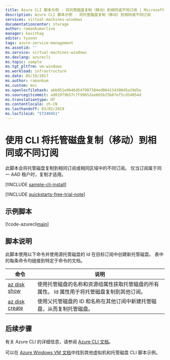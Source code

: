 ```yaml
---
title: Azure CLI 脚本示例 - 将托管磁盘复制（移动）到相同或不同订阅 | Microsoft Docs
description: Azure CLI 脚本示例 - 将托管磁盘复制（移动）到相同或不同订阅
services: virtual-machines-windows
documentationcenter: storage
author: ramankumarlive
manager: kavithag
editor: tysonn
tags: azure-service-management
ms.assetid: ''
ms.service: virtual-machines-windows
ms.devlang: azurecli
ms.topic: sample
ms.tgt_pltfrm: vm-windows
ms.workload: infrastructure
ms.date: 05/19/2017
ms.author: ramankum
ms.custom: mvc
ms.openlocfilehash: abb051e9646d547907384ed06413439845a29d5e
ms.sourcegitcommit: ad019f9b57c7f99652ee665b25b8fef5cd54054d
ms.translationtype: HT
ms.contentlocale: zh-CN
ms.lasthandoff: 03/02/2019
ms.locfileid: "57249451"
---
```

# <a name="copy-managed-disks-to-same-or-different-subscription-with-cli"></a>使用 CLI 将托管磁盘复制（移动）到相同或不同订阅

此脚本会将托管磁盘复制到相同订阅或相同区域中的不同订阅。 仅当订阅属于同一 AAD 租户时，复制才适用。

[!INCLUDE [sample-cli-install](../../../includes/sample-cli-install.md)]

[!INCLUDE [quickstarts-free-trial-note](../../../includes/quickstarts-free-trial-note.md)]

## <a name="sample-script"></a>示例脚本

[!code-azurecli[main](../../../cli_scripts/virtual-machine/copy-managed-disks-to-same-or-different-subscription/copy-managed-disks-to-same-or-different-subscription.sh "Copy managed disk")]

## <a name="script-explanation"></a>脚本说明

此脚本使用以下命令并使用源托管磁盘的 Id 在目标订阅中创建新托管磁盘。 表中的每条命令均链接到特定于命令的文档。

| 命令 | 说明 |
|---|---|
| [az disk show](https://docs.microsoft.com/cli/azure/disk) | 使用托管磁盘的名称和资源组属性获取托管磁盘的所有属性。 Id 属性用于将托管磁盘复制到其他订阅。  |
| [az disk create](https://docs.microsoft.com/cli/azure/disk) | 使用父托管磁盘的 ID 和名称在其他订阅中新建托管磁盘，从而复制托管磁盘。  |

## <a name="next-steps"></a>后续步骤

有关 Azure CLI 的详细信息，请参阅 [Azure CLI 文档](https://docs.microsoft.com/cli/azure)。

可以在 [Azure Windows VM 文档](../windows/cli-samples.md?toc=%2fazure%2fvirtual-machines%2fwindows%2ftoc.json)中找到其他虚拟机和托管磁盘 CLI 脚本示例。
